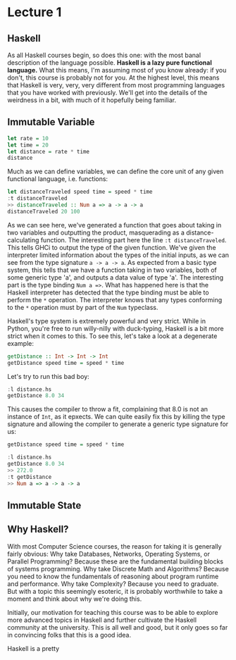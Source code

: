 # Lecture 1
## Haskell
As all Haskell courses begin, so does this one: with the most banal description of the language possible. **Haskell is a lazy pure functional language.** What this means, I'm assuming most of you know already: if you don't, this course is probably not for you. At the highest level, this means that Haskell is very, very, very different from most programming languages that you have worked with previously. We'll get into the details of the weirdness in a bit, with much of it hopefully being familiar.

## Immutable Variable
```haskell
let rate = 10
let time = 20
let distance = rate * time
distance
```
Much as we can define variables, we can define the core unit of any given functional language, i.e. functions:
```haskell
let distanceTraveled speed time = speed * time
:t distanceTraveled
>> distanceTraveled :: Num a => a -> a -> a
distanceTraveled 20 100
```
As we can see here, we've generated a function that goes about taking in two variables and outputting the product, masquerading as a distance-calculating function. The interesting part here the line `:t distanceTraveled`. This tells GHCi to output the type of the given function. We've given the interpreter limited information about the types of the initial inputs, as we can see from the type signature `a -> a -> a`. As expected from a basic type system, this tells that we have a function taking in two variables, both of some generic type 'a', and outputs a data value of type 'a'. The interesting part is the type binding `Num a =>`. What has happened here is that the Haskell interpreter has detected that the type binding must be able to perform the `*` operation. The interpreter knows that any types conforming to the `*` operation must by part of the `Num` typeclass.

Haskell's type system is extremely powerful and very strict. While in Python, you're free to run willy-nilly with duck-typing, Haskell is a bit more strict when it comes to this. To see this, let's take a look at a degenerate example:
```haskell
getDistance :: Int -> Int -> Int
getDistance speed time = speed * time
```
Let's try to run this bad boy:
```haskell
:l distance.hs
getDistance 8.0 34
```
This causes the compiler to throw a fit, complaining that 8.0 is not an instance of `Int`, as it epxects. We can quite easily fix this by killing the type signature and allowing the compiler to generate a generic type signature for us:
```haskell
getDistance speed time = speed * time

:l distance.hs
getDistance 8.0 34
>> 272.0
:t getDistance
>> Num a => a -> a -> a
```

## Immutable State

## Why Haskell?
With most Computer Science courses, the reason for taking it is generally fairly obvious: Why take Databases, Networks, Operating Systems, or Parallel Programming? Because these are the fundamental building blocks of systems programming. Why take Discrete Math and Algorithms? Because you need to know the fundamentals of reasoning about program runtime and performance. Why take Complexity? Because you need to graduate. But with a topic this seemingly esoteric, it is probably worthwhile to take a moment and think about why we're doing this.

Initially, our motivation for teaching this course was to be able to explore more advanced topics in Haskell and further cultivate the Haskell community at the university. This is all well and good, but it only goes so far in convincing folks that this is a good idea.

Haskell is a pretty 